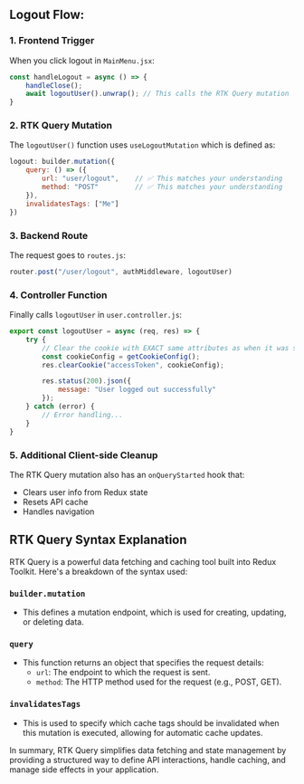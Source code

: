 ## Logout Flow:

### 1. Frontend Trigger
When you click logout in `MainMenu.jsx`:
```jsx
const handleLogout = async () => {
    handleClose();
    await logoutUser().unwrap(); // This calls the RTK Query mutation
}
```

### 2. RTK Query Mutation
The `logoutUser()` function uses `useLogoutMutation` which is defined as:
```js
logout: builder.mutation({
    query: () => ({
        url: "user/logout",    // ✅ This matches your understanding
        method: "POST"         // ✅ This matches your understanding
    }),
    invalidatesTags: ["Me"]
})
```

### 3. Backend Route
The request goes to `routes.js`:
```js
router.post("/user/logout", authMiddleware, logoutUser)
```

### 4. Controller Function
Finally calls `logoutUser` in `user.controller.js`:
```js
export const logoutUser = async (req, res) => {
    try {
        // Clear the cookie with EXACT same attributes as when it was set
        const cookieConfig = getCookieConfig();
        res.clearCookie("accessToken", cookieConfig);

        res.status(200).json({
            message: "User logged out successfully"
        });
    } catch (error) {
        // Error handling...
    }
}
```

### 5. Additional Client-side Cleanup
The RTK Query mutation also has an `onQueryStarted` hook that:
- Clears user info from Redux state
- Resets API cache
- Handles navigation

## RTK Query Syntax Explanation
RTK Query is a powerful data fetching and caching tool built into Redux Toolkit. Here's a breakdown of the syntax used:

### `builder.mutation`
- This defines a mutation endpoint, which is used for creating, updating, or deleting data.

### `query`
- This function returns an object that specifies the request details:
  - `url`: The endpoint to which the request is sent.
  - `method`: The HTTP method used for the request (e.g., POST, GET).

### `invalidatesTags`
- This is used to specify which cache tags should be invalidated when this mutation is executed, allowing for automatic cache updates.

In summary, RTK Query simplifies data fetching and state management by providing a structured way to define API interactions, handle caching, and manage side effects in your application.